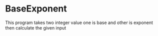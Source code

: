 # BaseExponent
This program takes two integer value one is base and other is exponent then calculate the given input
